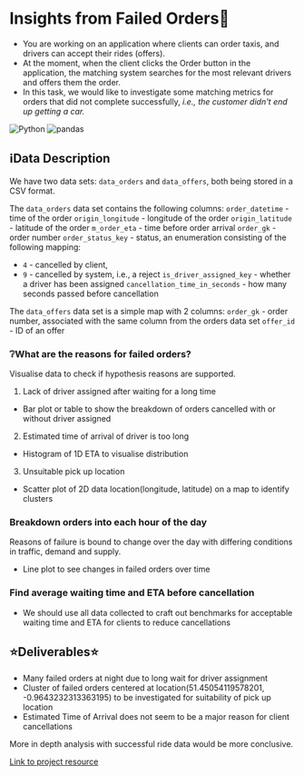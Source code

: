 # Insights from Failed Orders🚙
- You are working on an application where clients can order taxis, and drivers can accept their rides (offers).
- At the moment, when the client clicks the Order button in the application, the matching system searches for the most relevant drivers and offers them the order.
- In this task, we would like to investigate some matching metrics for orders that did not complete successfully, *i.e., the customer didn't end up getting a car.*

![Python](https://img.shields.io/badge/Python-3776AB?logo=python&logoColor=white)
![pandas](https://img.shields.io/badge/Pandas-150458?logo=pandas&logoColor=white)

## ℹ️Data Description
We have two data sets: `data_orders` and `data_offers`, both being stored in a CSV format.  

The `data_orders` data set contains the following columns:
`order_datetime` - time of the order
`origin_longitude` - longitude of the order
`origin_latitude` - latitude of the order
`m_order_eta` - time before order arrival
`order_gk` - order number
`order_status_key` - status, an enumeration consisting of the following mapping:
- `4` - cancelled by client,
- `9` - cancelled by system, i.e., a reject
`is_driver_assigned_key` - whether a driver has been assigned
`cancellation_time_in_seconds` - how many seconds passed before cancellation 

The `data_offers` data set is a simple map with 2 columns:
`order_gk` - order number, associated with the same column from the orders data set
`offer_id` - ID of an offer

### ❔What are the reasons for failed orders?
Visualise data to check if hypothesis reasons are supported.

1. Lack of driver assigned after waiting for a long time
- Bar plot or table to show the breakdown of orders cancelled with or without driver assigned

2. Estimated time of arrival of driver is too long
- Histogram of 1D ETA to visualise distribution

3. Unsuitable pick up location
- Scatter plot of 2D data location(longitude, latitude) on a map to identify clusters

### Breakdown orders into each hour of the day
Reasons of failure is bound to change over the day with differing conditions in traffic, demand and supply.
- Line plot to see changes in failed orders over time

### Find average waiting time and ETA before cancellation
- We should use all data collected to craft out benchmarks for acceptable waiting time and ETA for clients to reduce cancellations

## ⭐Deliverables⭐
- Many failed orders at night due to long wait for driver assignment
- Cluster of failed orders centered at location(51.45054119578201, -0.9643232313363195) to be investigated for suitability of pick up location
- Estimated Time of Arrival does not seem to be a major reason for client cancellations

More in depth analysis with successful ride data would be more conclusive.

[Link to project resource](https://platform.stratascratch.com/data-projects/insights-failed-orders)
